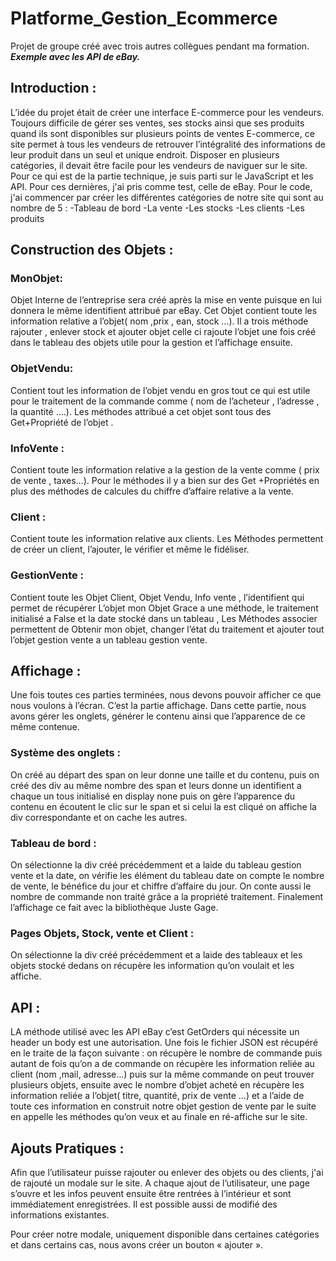 # Platforme_Gestion_Ecommerce
Projet de groupe créé avec trois autres collègues pendant ma formation.
***Exemple avec les API de eBay.***
## Introduction :
L’idée du projet était de créer une interface E-commerce pour les vendeurs. Toujours difficile de gérer ses ventes, ses stocks ainsi que ses produits quand ils sont disponibles sur plusieurs points de ventes E-commerce, ce site permet à tous les vendeurs de retrouver l’intégralité des informations de leur produit dans un seul et unique endroit. Disposer en plusieurs catégories, il devait être facile pour les vendeurs de naviguer sur le site. 
Pour ce qui est de la partie technique, je suis  parti sur le JavaScript et les API. Pour ces dernières, j'ai pris comme test, celle de eBay. Pour le code, j'ai commencer par créer les différentes catégories de notre site qui sont au nombre de 5 :
   -Tableau de bord
	 -La vente
	 -Les stocks
	-Les clients
	-Les produits
## Construction des Objets :
### MonObjet:
Objet Interne de l’entreprise sera créé après la mise en vente puisque en lui donnera le même identifient attribué par eBay. Cet Objet contient toute les information relative a l’objet( nom ,prix , ean, stock …).
Il a trois méthode rajouter , enlever stock et ajouter objet celle ci rajoute l’objet une fois créé dans le tableau des objets utile pour la gestion et l’affichage ensuite.
### ObjetVendu:
Contient tout les information de l’objet vendu en gros tout ce qui est utile pour le traitement de la commande comme ( nom de l’acheteur , l’adresse , la quantité ….).
Les méthodes attribué a cet objet sont tous des Get+Propriété de l’objet .
### InfoVente :
Contient toute les information relative a la gestion de la vente comme ( prix de vente , taxes…).
Pour le méthodes il y a bien sur des Get +Propriétés  en plus des méthodes de calcules du chiffre d’affaire relative  a la vente.
### Client :
Contient toute les information relative aux clients.
Les Méthodes permettent de créer un client, l’ajouter, le vérifier et même le fidéliser.
### GestionVente :
Contient toute les Objet Client, Objet Vendu, Info vente , l’identifient qui permet de récupérer L’objet mon Objet Grace a une méthode, le traitement initialisé a False et la date stocké  dans un tableau ,
Les Méthodes associer permettent de Obtenir  mon objet, changer l’état du traitement et ajouter tout l’objet gestion vente a un tableau gestion vente.
## Affichage :
Une fois toutes ces parties terminées, nous devons pouvoir afficher ce que nous voulons à l’écran. C’est la partie affichage. Dans cette partie, nous avons gérer les onglets, générer le contenu ainsi que l’apparence de ce même contenue.
### Système des onglets :
On créé au départ des span on leur donne une taille et du contenu, puis on créé des div au même nombre des span et leurs donne un identifient a chaque un tous initialisé en display none puis on gère l’apparence du contenu en écoutent le clic sur le span et si celui la est cliqué on affiche la div correspondante et on cache les autres.
### Tableau de bord :
On sélectionne  la div créé précédemment et a laide du tableau gestion vente et la date, on vérifie les élément du tableau date on compte le nombre de vente, le bénéfice du jour et chiffre d’affaire du jour. On conte aussi le  nombre de commande non traité grâce a la propriété  traitement. Finalement l’affichage ce fait avec la bibliothèque Juste Gage.
### Pages Objets, Stock, vente et Client :
On sélectionne la div créé précédemment et a laide des tableaux et les objets stocké dedans on récupère les information qu’on voulait et les affiche.
## API :
LA méthode utilisé avec les API eBay c’est GetOrders qui nécessite un header un body est une autorisation. Une fois le fichier JSON est récupéré en le traite de la façon suivante :
on récupère le nombre de commande  puis autant de fois qu’on a de commande on récupère les information reliée au client (nom ,mail, adresse…) puis sur la même commande on peut trouver plusieurs objets, ensuite avec le nombre d’objet acheté en récupère les information reliée a l’objet( titre, quantité, prix de vente …) et a l’aide de toute ces information en construit notre objet gestion de vente par le suite en appelle les méthodes qu’on veux et au finale en ré-affiche sur le site.
## Ajouts Pratiques :
Afin que l’utilisateur puisse rajouter ou enlever des objets ou des clients, j'ai de rajouté un modale sur le site. A chaque ajout de l’utilisateur, une page s’ouvre et les infos peuvent ensuite être rentrées à l’intérieur et sont immédiatement enregistrées. Il est possible aussi de modifié des informations existantes. 

Pour créer notre modale, uniquement disponible dans certaines catégories et dans certains cas, nous avons créer un bouton « ajouter ».
